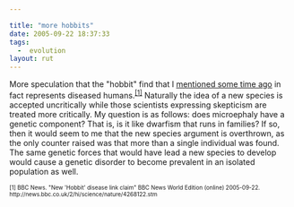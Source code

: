 ```yaml
---

title: "more hobbits"
date: 2005-09-22 18:37:33
tags:
  -  evolution
layout: rut
---
```


<p>More speculation that the "hobbit" find that I <a href="https://www.schierer.org/~luke/log/20050303-1507/20050303-1507">mentioned some time ago</a> in fact represents diseased humans.<sup><a href="http://news.bbc.co.uk/2/hi/science/nature/4268122.stm">[1]</a></sup> Naturally the idea of a new species is accepted uncritically while those scientists expressing skepticism are treated more critically. My question is as follows: does microephaly have a genetic component? That is, is it like dwarfism that runs in families?  If so, then it would seem to me that the new species argument is overthrown, as the only counter raised was that more than a single individual was found.  The same genetic forces that would have lead a new species to develop would cause a genetic disorder to become prevalent in an isolated population as well.</p>  <font size="-2"> [1] BBC News.  "New 'Hobbit' disease link claim" BBC News World Edition (online) 2005-09-22. http://news.bbc.co.uk/2/hi/science/nature/4268122.stm </font>

